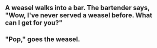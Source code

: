 ## A weasel walks into a bar. The bartender says, "Wow, I've never served a weasel before. What can I get for you?"
## "Pop," goes the weasel.